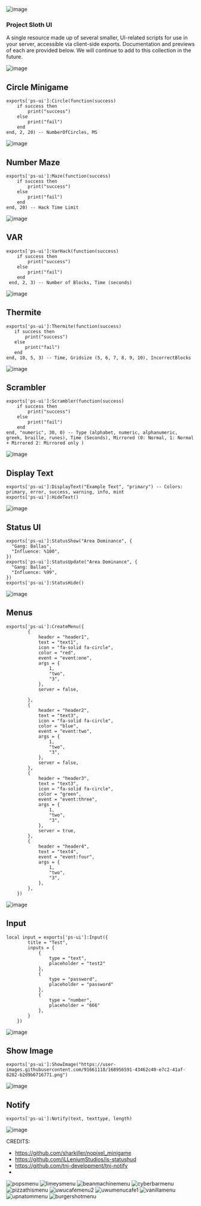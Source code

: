 ![image](https://user-images.githubusercontent.com/82112471/175300046-5835dcc8-475f-46b5-bc2b-2b1fdc6fd760.png)
### Project Sloth UI
A single resource made up of several smaller, UI-related scripts for use in your server, accessible via client-side exports. Documentation and previews of each are provided below. We will continue to add to this collection in the future.

![image](https://user-images.githubusercontent.com/82112471/175300175-6d6f926f-b3e2-42d3-b564-2e52e737d6c2.png)

## Circle Minigame

```
exports['ps-ui']:Circle(function(success)
    if success then
        print("success")
	else
		print("fail")
	end
end, 2, 20) -- NumberOfCircles, MS
```
![image](https://user-images.githubusercontent.com/70592880/174923967-49718d68-a71d-4df7-8664-a210bee0d1a5.png)

## Number Maze
```
exports['ps-ui']:Maze(function(success)
    if success then
        print("success")
	else
		print("fail")
	end
end, 20) -- Hack Time Limit
```
![image](https://user-images.githubusercontent.com/7463741/170586240-fa92a1fc-aac0-48bb-938f-f6f03a63511f.png)

## VAR
```
exports['ps-ui']:VarHack(function(success)
    if success then
        print("success")
	else
		print("fail")
	end
 end, 2, 3) -- Number of Blocks, Time (seconds)
 ```
 ![image](https://user-images.githubusercontent.com/7463741/170586620-51c8648d-1f2c-4ff5-a8d0-755c82b34d58.png)
 
 ## Thermite
 ```
exports['ps-ui']:Thermite(function(success)
    if success then
        print("success")
	else
		print("fail")
	end
end, 10, 5, 3) -- Time, Gridsize (5, 6, 7, 8, 9, 10), IncorrectBlocks
 ```
 ![image](https://user-images.githubusercontent.com/7463741/170587067-4c27bf6e-8f5b-4bff-a739-d688be3450fe.png)

## Scrambler
```
exports['ps-ui']:Scrambler(function(success)
    if success then
        print("success")
	else
		print("fail")
	end
end, "numeric", 30, 0) -- Type (alphabet, numeric, alphanumeric, greek, braille, runes), Time (Seconds), Mirrored (0: Normal, 1: Normal + Mirrored 2: Mirrored only )
```
![image](https://user-images.githubusercontent.com/7463741/170587319-2109661a-8baf-48ff-b4bb-cd18fc10ec73.png)

## Display Text
```
exports['ps-ui']:DisplayText("Example Text", "primary") -- Colors: primary, error, success, warning, info, mint
exports['ps-ui']:HideText()
```
![image](https://user-images.githubusercontent.com/7463741/170587380-0629b5fc-80d6-4c2a-85c1-4e5426167197.png)

## Status UI
```
exports['ps-ui']:StatusShow("Area Dominance", {
  "Gang: Ballas",
  "Influence: %100",
})
exports['ps-ui']:StatusUpdate("Area Dominance", {
  "Gang: Ballas",
  "Influence: %99",
})
exports['ps-ui']:StatusHide()
```
![image](https://user-images.githubusercontent.com/7463741/170587637-57217095-29ab-460e-9933-123fb0500e12.png)

## Menus
```
exports['ps-ui']:CreateMenu({
        {
            header = "header1",
            text = "text1",
            icon = "fa-solid fa-circle",
            color = "red",
            event = "event:one",
            args = {
                1,
                "two",
                "3",
            },
            server = false,
            
        },
        {
            header = "header2",
            text = "text3",
            icon = "fa-solid fa-circle",
            color = "blue",
            event = "event:two",
            args = {
                1,
                "two",
                "3",
            },
            server = false,
        },
        {
            header = "header3",
            text = "text3",
            icon = "fa-solid fa-circle",
            color = "green",
            event = "event:three",
            args = {
                1,
                "two",
                "3",
            },
            server = true,
        },
        {
            header = "header4",
            text = "text4",
            event = "event:four",
            args = {
                1,
                "two",
                "3",
            },
        },
    })
```
![image](https://user-images.githubusercontent.com/7463741/170587722-4dca53b1-c2b2-43a9-990e-37bafb202a7e.png)

## Input

```
local input = exports['ps-ui']:Input({
        title = "Test",
        inputs = {
            {
                type = "text",
                placeholder = "test2"
            },
            {
                type = "password",
                placeholder = "password"
            },
            {
                type = "number",
                placeholder = "666"
            },
        }
    })
```
![image](https://user-images.githubusercontent.com/7463741/170587795-236d2826-c510-4622-9580-dc2cd3bf1902.png)

## Show Image

```
exports['ps-ui']:ShowImage("https://user-images.githubusercontent.com/91661118/168956591-43462c40-e7c2-41af-8282-b2d9b6716771.png")
```
![image](https://user-images.githubusercontent.com/70592880/173483722-53c40c11-faf0-42d8-98b2-ec97d99c3a39.png)

## Notify

```
exports['ps-ui']:Notify(text, texttype, length)
```

![image](https://user-images.githubusercontent.com/91788613/202788087-43911c2b-0a36-4f3a-9641-a4e13b36034e.png)

CREDITS: 
- https://github.com/sharkiller/nopixel_minigame
- https://github.com/iLLeniumStudios/is-statushud
- https://github.com/tnj-development/tnj-notify
- 
![popsmenu](https://user-images.githubusercontent.com/99845881/224206145-289598aa-d2cd-45b1-87ff-c21c9b3e6131.png)
![limeysmenu](https://user-images.githubusercontent.com/99845881/222842405-b312eedb-7476-42eb-9334-5005e0e65c2c.png)
![beanmachinemenu](https://user-images.githubusercontent.com/99845881/218348724-56fd4ca0-8821-45a1-a636-899b69f63400.png)
![cyberbarmenu](https://user-images.githubusercontent.com/99845881/217463124-bb440da1-cf41-4508-bbf0-dac24787ce07.png)
![pizzathismenu](https://user-images.githubusercontent.com/99845881/217463126-a65f6a53-fcdf-483b-8694-286a4b2ad104.png)
![uwucafemenu2](https://user-images.githubusercontent.com/99845881/217463151-584c8e90-7cc1-4da7-bebd-48375903add0.png)
![uwumenucafe1](https://user-images.githubusercontent.com/99845881/217463152-e43d9fdf-2f9a-44ed-b1d1-03e229e1fbd7.png)
![vanillamenu](https://user-images.githubusercontent.com/99845881/217463155-fdf19a04-fcbd-4128-a9fa-4789acb7fbd6.png)
![upnatommenu](https://user-images.githubusercontent.com/99845881/217463101-463b4ca4-d1d0-4a0c-a483-b03a566eac91.png)
![burgershotmenu](https://user-images.githubusercontent.com/99845881/217463104-8454fc20-ee9a-420b-b9fa-4355114f9299.png)
